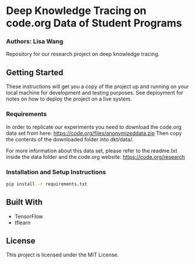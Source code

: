 # Deep Knowledge Tracing on code.org Data of Student Programs
### Authors: Lisa Wang
Repository for our research project on deep knowledge tracing.

## Getting Started

These instructions will get you a copy of the project up and running on your local machine for development and testing purposes. See deployment for notes on how to deploy the project on a live system.

### Requirements
In order to replicate our experiments you need to download the code.org data set from here:
https://code.org/files/anonymizeddata.zip
Then copy the contents of the downloaded folder into dkt/data/.

For more information about this data set, please refer to the readme.txt inside the data folder and the code.org
website: https://code.org/research


### Installation and Setup Instructions


```sh
pip install -r requirements.txt

```


## Built With

* TensorFlow
* tflearn

## License

This project is licensed under the MIT License.
